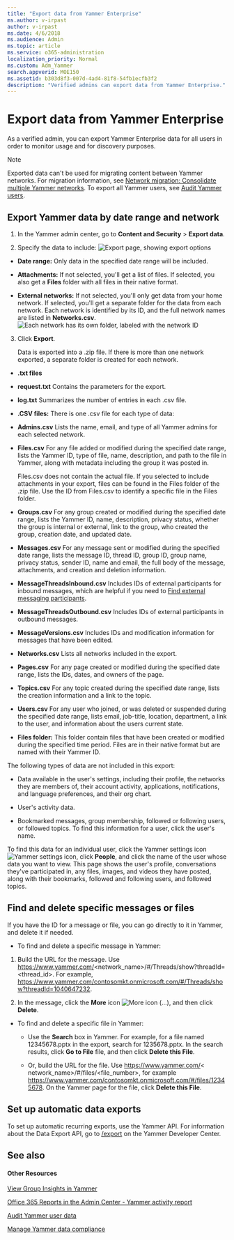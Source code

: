 ```yaml
---
title: "Export data from Yammer Enterprise"
ms.author: v-irpast
author: v-irpast
ms.date: 4/6/2018
ms.audience: Admin
ms.topic: article
ms.service: o365-administration
localization_priority: Normal
ms.custom: Adm_Yammer
search.appverid: MOE150
ms.assetid: b303d8f3-007d-4ad4-81f8-54fb1ecfb3f2
description: "Verified admins can export data from Yammer Enterprise."
---
```


# Export data from Yammer Enterprise

As a verified admin, you can export Yammer Enterprise data for all users in order to monitor usage and for discovery purposes.
  
> [!NOTE]
> Exported data can't be used for migrating content between Yammer networks. For migration information, see [Network migration: Consolidate multiple Yammer networks](../network-and-domain-topics/network-migration-consolidate-multiple-yammer-networks.md). To export all Yammer users, see [Audit Yammer users](../user-topics/audit-yammer-users-in-networks-connected-to-office-365.md). 
  
## Export Yammer data by date range and network

1. In the Yammer admin center, go to **Content and Security** > **Export data**.
    
2. Specify the data to include:
    ![Export page, showing export options](../../../../media/9961176e-dcb5-453c-82a1-ff9d986877ad.png)
  
  - **Date range:** Only data in the specified date range will be included. 
    
  - **Attachments:** If not selected, you'll get a list of files. If selected, you also get a **Files** folder with all files in their native format. 
    
  - **External networks:** If not selected, you'll only get data from your home network. If selected, you'll get a separate folder for the data from each network. Each network is identified by its ID, and the full network names are listed in **Networks.csv**. 
    ![Each network has its own folder, labeled with the network ID](../../../../media/5b8e96a8-b8bf-4467-b6d2-6a0bb9175d3c.png)
  
3. Click **Export**.
    
    Data is exported into a .zip file. If there is more than one network exported, a separate folder is created for each network. 
    
  - **.txt files**
    
  - **request.txt** Contains the parameters for the export. 
    
  - **log.txt** Summarizes the number of entries in each .csv file. 
    
  - **.CSV files:** There is one .csv file for each type of data: 
    
  - **Admins.csv** Lists the name, email, and type of all Yammer admins for each selected network. 
    
  - **Files.csv** For any file added or modified during the specified date range, lists the Yammer ID, type of file, name, description, and path to the file in Yammer, along with metadata including the group it was posted in. 
    
    Files.csv does not contain the actual file. If you selected to include attachments in your export, files can be found in the Files folder of the .zip file. Use the ID from Files.csv to identify a specific file in the Files folder.
    
  - **Groups.csv** For any group created or modified during the specified date range, lists the Yammer ID, name, description, privacy status, whether the group is internal or external, link to the group, who created the group, creation date, and updated date. 
    
  - **Messages.csv** For any message sent or modified during the specified date range, lists the message ID, thread ID, group ID, group name, privacy status, sender ID, name and email, the full body of the message, attachments, and creation and deletion information. 
    
  - **MessageThreadsInbound.csv** Includes IDs of external participants for inbound messages, which are helpful if you need to [Find external messaging participants](../external-messaging-topics/find-external-messaging-participants-in-a-yammer-network.md).
    
  - **MessageThreadsOutbound.csv** Includes IDs of external participants in outbound messages. 
    
  - **MessageVersions.csv** Includes IDs and modification information for messages that have been edited. 
    
  - **Networks.csv** Lists all networks included in the export. 
    
  - **Pages.csv** For any page created or modified during the specified date range, lists the IDs, dates, and owners of the page. 
    
  - **Topics.csv** For any topic created during the specified date range, lists the creation information and a link to the topic. 
    
  - **Users.csv** For any user who joined, or was deleted or suspended during the specified date range, lists email, job-title, location, department, a link to the user, and information about the users current state. 
    
  - **Files folder:** This folder contain files that have been created or modified during the specified time period. Files are in their native format but are named with their Yammer ID. 
    
The following types of data are not included in this export:
  
- Data available in the user's settings, including their profile, the networks they are members of, their account activity, applications, notifications, and language preferences, and their org chart.
    
- User's activity data.
    
- Bookmarked messages, group membership, followed or following users, or followed topics. To find this information for a user, click the user's name. 
    
To find this data for an individual user, click the Yammer settings icon ![Yammer settings icon](../../../../media/9704ce70-56ce-43f7-96c6-f253b0413d40.png), click **People**, and click the name of the user whose data you want to view. This page shows the user's profile, conversations they've participated in, any files, images, and videos they have posted, along with their bookmarks, followed and following users, and followed topics.
  
## Find and delete specific messages or files
<a name="DeleteMessagesFiles"> </a>

If you have the ID for a message or file, you can go directly to it in Yammer, and delete it if needed.
  
- To find and delete a specific message in Yammer: 
    
1. Build the URL for the message. Use https://www.yammer.com/<network_name>/#/Threads/show?threadId=<thread_id>. For example, https://www.yammer.com/contosomkt.onmicrosoft.com/#/Threads/show?threadId=1040647232.
    
2. In the message, click the **More** icon ![More icon (...)](../../../../media/d9378a9a-fb0a-4313-96e5-bc6c9f1d5827.png), and then click **Delete**.
    
- To find and delete a specific file in Yammer:
    
  - Use the **Search** box in Yammer. For example, for a file named 12345678.pptx in the export, search for 1235678.pptx. In the search results, click **Go to File** file, and then click **Delete this File**.
    
  -  Or, build the URL for the file. Use https://www.yammer.com/< network_name>/#/files/<file_number>, for example https://www.yammer.com/contosomkt.onmicrosoft.com/#/files/12345678. On the Yammer page for the file, click **Delete this File**.
    
## Set up automatic data exports
<a name="DeleteMessagesFiles"> </a>

To set up automatic recurring exports, use the Yammer API. For information about the Data Export API, go to [/export](https://go.microsoft.com/fwlink/?LinkID=534735) on the Yammer Developer Center. 
  
## See also
<a name="DeleteMessagesFiles"> </a>

#### Other Resources

[View Group Insights in Yammer](https://support.office.com/article/73f9fa6d-d442-4f25-9194-d5317c9328ab.aspx)
  
[Office 365 Reports in the Admin Center - Yammer activity report](https://support.office.com/article/c7c9f938-5b8e-4d52-b1a2-c7c32cb2312a)
  
[Audit Yammer user data](../user-topics/audit-yammer-users-in-networks-connected-to-office-365.md)
  
[Manage Yammer data compliance](manage-yammer-data-compliance.md)

